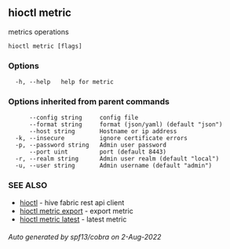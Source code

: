 ## hioctl metric

metrics operations

```
hioctl metric [flags]
```

### Options

```
  -h, --help   help for metric
```

### Options inherited from parent commands

```
      --config string     config file
      --format string     format (json/yaml) (default "json")
      --host string       Hostname or ip address
  -k, --insecure          ignore certificate errors
  -p, --password string   Admin user password
      --port uint         port (default 8443)
  -r, --realm string      Admin user realm (default "local")
  -u, --user string       Admin username (default "admin")
```

### SEE ALSO

* [hioctl](hioctl.md)	 - hive fabric rest api client
* [hioctl metric export](hioctl_metric_export.md)	 - export metric
* [hioctl metric latest](hioctl_metric_latest.md)	 - latest metric

###### Auto generated by spf13/cobra on 2-Aug-2022
